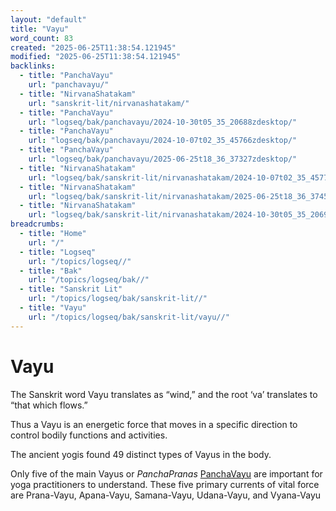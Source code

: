 ```yaml
---
layout: "default"
title: "Vayu"
word_count: 83
created: "2025-06-25T11:38:54.121945"
modified: "2025-06-25T11:38:54.121945"
backlinks:
  - title: "PanchaVayu"
    url: "panchavayu/"
  - title: "NirvanaShatakam"
    url: "sanskrit-lit/nirvanashatakam/"
  - title: "PanchaVayu"
    url: "logseq/bak/panchavayu/2024-10-30t05_35_20688zdesktop/"
  - title: "PanchaVayu"
    url: "logseq/bak/panchavayu/2024-10-07t02_35_45766zdesktop/"
  - title: "PanchaVayu"
    url: "logseq/bak/panchavayu/2025-06-25t18_36_37327zdesktop/"
  - title: "NirvanaShatakam"
    url: "logseq/bak/sanskrit-lit/nirvanashatakam/2024-10-07t02_35_45773zdesktop/"
  - title: "NirvanaShatakam"
    url: "logseq/bak/sanskrit-lit/nirvanashatakam/2025-06-25t18_36_37459zdesktop/"
  - title: "NirvanaShatakam"
    url: "logseq/bak/sanskrit-lit/nirvanashatakam/2024-10-30t05_35_20691zdesktop/"
breadcrumbs:
  - title: "Home"
    url: "/"
  - title: "Logseq"
    url: "/topics/logseq//"
  - title: "Bak"
    url: "/topics/logseq/bak//"
  - title: "Sanskrit Lit"
    url: "/topics/logseq/bak/sanskrit-lit//"
  - title: "Vayu"
    url: "/topics/logseq/bak/sanskrit-lit/vayu//"
---
```

# Vayu

The Sanskrit word Vayu translates as “wind,” and
the root ‘va’ translates to “that which flows.”

Thus a Vayu is an energetic force that moves in a specific direction to control bodily functions and activities.

The ancient yogis found 49 distinct types of Vayus in the body. 

Only five of the main Vayus or *PanchaPranas* [PanchaVayu](logseq/bak/panchavayu/2025-06-25t18_36_37327zdesktop/) are important for yoga practitioners to understand. These five primary currents of vital force are Prana-Vayu, Apana-Vayu, Samana-Vayu, Udana-Vayu, and Vyana-Vayu
